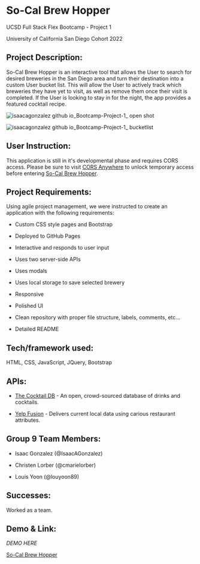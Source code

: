 # So-Cal Brew Hopper

UCSD Full Stack Flex Bootcamp - Project 1

University of California San Diego Cohort 2022

## Project Description:

So-Cal Brew Hopper is an interactive tool that allows the User to search for desired breweries in the San Diego area and turn their destination into a custom User bucket list. This will allow the User to actively track which breweries they have yet to visit, as well as remove them once their visit is completed. If the User is looking to stay in for the night, the app provides a featured cocktail recipe.

![isaacagonzalez github io_Bootcamp-Project-1_ open shot](https://user-images.githubusercontent.com/109984761/201198742-559e3884-6b99-41bd-b279-6ca82264025c.png)

![isaacagonzalez github io_Bootcamp-Project-1_ bucketlist](https://user-images.githubusercontent.com/109984761/201198755-3ca8622b-de34-47c5-a3a4-de8229b5810c.png)

## User Instruction:

This application is still in it's developmental phase and requires CORS access. Please be sure to visit [CORS Anywhere](https://cors-anywhere.herokuapp.com/corsdemo) to unlock temporary access before entering [So-Cal Brew Hopper](https://isaacagonzalez.github.io/Bootcamp-Project-1/).

## Project Requirements:

Using agile project management, we were instructed to create an application with the following requirements:

* Custom CSS style pages and Bootstrap

* Deployed to GitHub Pages

* Interactive and responds to user input

* Uses two server-side APIs

* Uses modals

* Uses local storage to save selected brewery

* Responsive

* Polished UI

* Clean repository with proper file structure, labels, comments, etc...

* Detailed README

## Tech/framework used:

HTML, CSS, JavaScript, JQuery, Bootstrap

## APIs:

* [The Cocktail DB](https://www.thecocktaildb.com/) - An open, crowd-sourced database of drinks and cocktails.

* [Yelp Fusion](https://api.yelp.com/) - Delivers current local data using carious restaurant attributes.

## Group 9 Team Members: 

* Isaac Gonzalez (@IsaacAGonzalez)

* Christen Lorber (@cmarielorber)

* Louis Yoon (@louyoon89)

## Successes:

Worked as a team.

## Demo & Link:

*DEMO HERE*

[So-Cal Brew Hopper](https://isaacagonzalez.github.io/Bootcamp-Project-1/)

